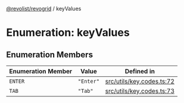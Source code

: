 [@revolist/revogrid](README.md) / keyValues

# Enumeration: keyValues

## Enumeration Members

| Enumeration Member | Value | Defined in |
| ------ | ------ | ------ |
| `ENTER` | `"Enter"` | [src/utils/key.codes.ts:72](https://github.com/revolist/revogrid/blob/13683f406d4444f1320602b1f5f5b66b213da3f8/src/utils/key.codes.ts#L72) |
| `TAB` | `"Tab"` | [src/utils/key.codes.ts:73](https://github.com/revolist/revogrid/blob/13683f406d4444f1320602b1f5f5b66b213da3f8/src/utils/key.codes.ts#L73) |
